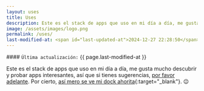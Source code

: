 ```yaml
---
layout: uses
title: Uses
description: Este es el stack de apps que uso en mi día a día, me gusta mucho descubrir y probar apps interesantes, así que si tienes sugerencias, por favor adelante.
image: /assets/images/logo.png
permalink: /uses/
last-modified-at: <span id="last-updated-at">2024-12-27 22:28:50</span>
---
```


<div class="card last-updated my-3 text-center">
<div class="card-body rounded">
#### <code>Última actualización:</code> {{ page.last-modified-at }}
</div>
</div>

Este es el stack de apps que uso en mi día a día, me gusta mucho descubrir y probar apps interesantes, así que si tienes sugerencias, [por favor adelante][1]. Por cierto, [así mero se ve mi dock ahorita][2]{:target="_blank"}. 😉

[1]: /contacto/
[2]: https://www.dockhunt.com/users/mijo
